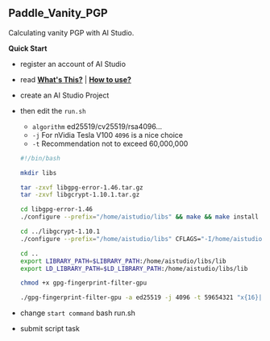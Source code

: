 ## Paddle_Vanity_PGP

Calculating vanity PGP with AI Studio.

**Quick Start**

- register an account of AI Studio
- read **[What's This?](https://www.dejavu.moe/posts/vanity-pgp/#gpu-算号)** | **[How to use?](https://telegra.ph/Baidu-Flying-Pulp-AI-Learning-Center-PGP-Number-Counting-Tutorial-10-18)**
- create an AI Studio Project

- then edit the `run.sh`

  - `algorithm` ed25519/cv25519/rsa4096...
  - `-j` For nVidia Tesla V100 `4096` is a nice choice
  - `-t` Recommendation not to exceed 60,000,000

  ```bash
  #!/bin/bash
  
  mkdir libs
  
  tar -zxvf libgpg-error-1.46.tar.gz
  tar -zxvf libgcrypt-1.10.1.tar.gz
  
  cd libgpg-error-1.46
  ./configure --prefix="/home/aistudio/libs" && make && make install
  
  cd ../libgcrypt-1.10.1
  ./configure --prefix="/home/aistudio/libs" CFLAGS="-I/home/aistudio/libs/include" LDFLAGS="-L/home/aistudio/libs/lib" && make && make install
  
  cd ..
  export LIBRARY_PATH=$LIBRARY_PATH:/home/aistudio/libs/lib
  export LD_LIBRARY_PATH=$LD_LIBRARY_PATH:/home/aistudio/libs/lib
  
  chmod +x gpg-fingerprint-filter-gpu
  
  ./gpg-fingerprint-filter-gpu -a ed25519 -j 4096 -t 59654321 "x{16}|x{15}|x{14}|x{8}y{8}|x{4}y{12}" /root/paddlejob/workspace/output/output.pgp
  ```

- change `start command` bash run.sh
- submit script task